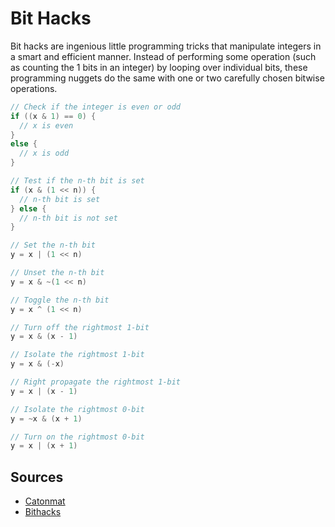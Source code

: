 # Bit Hacks

Bit hacks are ingenious little programming tricks that manipulate integers in a smart and efficient manner. Instead of performing some operation (such as counting the 1 bits in an integer) by looping over individual bits, these programming nuggets do the same with one or two carefully chosen bitwise operations.

```c
// Check if the integer is even or odd
if ((x & 1) == 0) {
  // x is even
}
else {
  // x is odd
}

// Test if the n-th bit is set
if (x & (1 << n)) {
  // n-th bit is set
} else {
  // n-th bit is not set
}

// Set the n-th bit
y = x | (1 << n)

// Unset the n-th bit
y = x & ~(1 << n)

// Toggle the n-th bit
y = x ^ (1 << n)

// Turn off the rightmost 1-bit
y = x & (x - 1)

// Isolate the rightmost 1-bit
y = x & (-x)

// Right propagate the rightmost 1-bit
y = x | (x - 1)

// Isolate the rightmost 0-bit
y = ~x & (x + 1)

// Turn on the rightmost 0-bit
y = x | (x + 1)
```

## Sources

- [Catonmat](http://www.catonmat.net/blog/low-level-bit-hacks-you-absolutely-must-know/)
- [Bithacks](http://graphics.stanford.edu/~seander/bithacks.html)
